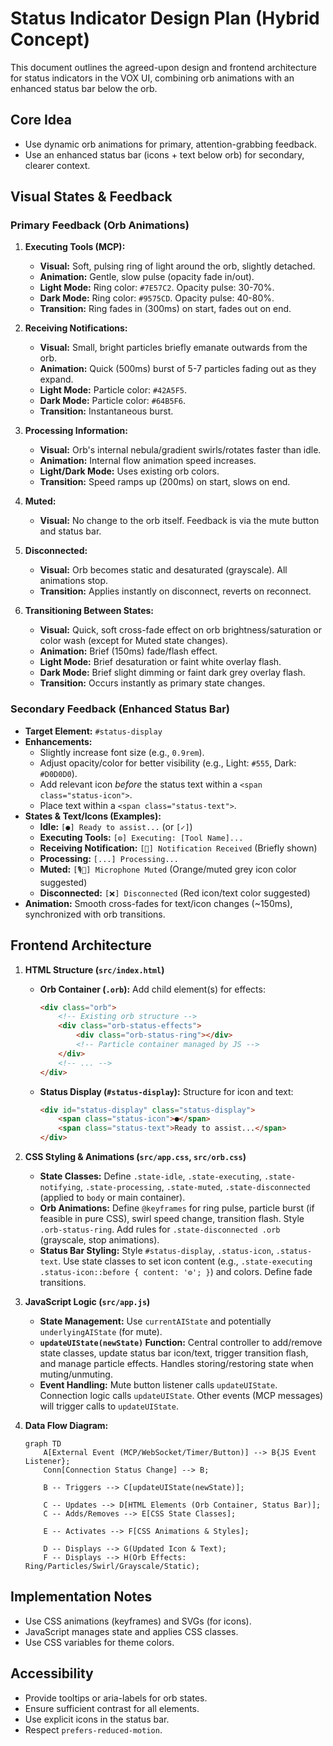 # Status Indicator Design Plan (Hybrid Concept)

This document outlines the agreed-upon design and frontend architecture for status indicators in the VOX UI, combining orb animations with an enhanced status bar below the orb.

## Core Idea
- Use dynamic orb animations for primary, attention-grabbing feedback.
- Use an enhanced status bar (icons + text below orb) for secondary, clearer context.

## Visual States & Feedback

### Primary Feedback (Orb Animations)

1.  **Executing Tools (MCP):**
    *   **Visual:** Soft, pulsing ring of light around the orb, slightly detached.
    *   **Animation:** Gentle, slow pulse (opacity fade in/out).
    *   **Light Mode:** Ring color: `#7E57C2`. Opacity pulse: 30-70%.
    *   **Dark Mode:** Ring color: `#9575CD`. Opacity pulse: 40-80%.
    *   **Transition:** Ring fades in (300ms) on start, fades out on end.

2.  **Receiving Notifications:**
    *   **Visual:** Small, bright particles briefly emanate outwards from the orb.
    *   **Animation:** Quick (500ms) burst of 5-7 particles fading out as they expand.
    *   **Light Mode:** Particle color: `#42A5F5`.
    *   **Dark Mode:** Particle color: `#64B5F6`.
    *   **Transition:** Instantaneous burst.

3.  **Processing Information:**
    *   **Visual:** Orb's internal nebula/gradient swirls/rotates faster than idle.
    *   **Animation:** Internal flow animation speed increases.
    *   **Light/Dark Mode:** Uses existing orb colors.
    *   **Transition:** Speed ramps up (200ms) on start, slows on end.

4.  **Muted:**
    *   **Visual:** No change to the orb itself. Feedback is via the mute button and status bar.

5.  **Disconnected:**
    *   **Visual:** Orb becomes static and desaturated (grayscale). All animations stop.
    *   **Transition:** Applies instantly on disconnect, reverts on reconnect.

6.  **Transitioning Between States:**
    *   **Visual:** Quick, soft cross-fade effect on orb brightness/saturation or color wash (except for Muted state changes).
    *   **Animation:** Brief (150ms) fade/flash effect.
    *   **Light Mode:** Brief desaturation or faint white overlay flash.
    *   **Dark Mode:** Brief slight dimming or faint dark grey overlay flash.
    *   **Transition:** Occurs instantly as primary state changes.

### Secondary Feedback (Enhanced Status Bar)

-   **Target Element:** `#status-display`
-   **Enhancements:**
    *   Slightly increase font size (e.g., `0.9rem`).
    *   Adjust opacity/color for better visibility (e.g., Light: `#555`, Dark: `#D0D0D0`).
    *   Add relevant icon *before* the status text within a `<span class="status-icon">`.
    *   Place text within a `<span class="status-text">`.
-   **States & Text/Icons (Examples):**
    *   **Idle:** `[●] Ready to assist...` (or `[✓]`)
    *   **Executing Tools:** `[⚙️] Executing: [Tool Name]...`
    *   **Receiving Notification:** `[🔔] Notification Received` (Briefly shown)
    *   **Processing:** `[...] Processing...`
    *   **Muted:** `[🎙️🚫] Microphone Muted` (Orange/muted grey icon color suggested)
    *   **Disconnected:** `[❌] Disconnected` (Red icon/text color suggested)
-   **Animation:** Smooth cross-fades for text/icon changes (~150ms), synchronized with orb transitions.

## Frontend Architecture

1.  **HTML Structure (`src/index.html`)**
    *   **Orb Container (`.orb`):** Add child element(s) for effects:
        ```html
        <div class="orb">
            <!-- Existing orb structure -->
            <div class="orb-status-effects">
                <div class="orb-status-ring"></div>
                <!-- Particle container managed by JS -->
            </div>
            <!-- ... -->
        </div>
        ```
    *   **Status Display (`#status-display`):** Structure for icon and text:
        ```html
        <div id="status-display" class="status-display">
            <span class="status-icon">●</span>
            <span class="status-text">Ready to assist...</span>
        </div>
        ```

2.  **CSS Styling & Animations (`src/app.css`, `src/orb.css`)**
    *   **State Classes:** Define `.state-idle`, `.state-executing`, `.state-notifying`, `.state-processing`, `.state-muted`, `.state-disconnected` (applied to `body` or main container).
    *   **Orb Animations:** Define `@keyframes` for ring pulse, particle burst (if feasible in pure CSS), swirl speed change, transition flash. Style `.orb-status-ring`. Add rules for `.state-disconnected .orb` (grayscale, stop animations).
    *   **Status Bar Styling:** Style `#status-display`, `.status-icon`, `.status-text`. Use state classes to set icon content (e.g., `.state-executing .status-icon::before { content: '⚙️'; }`) and colors. Define fade transitions.

3.  **JavaScript Logic (`src/app.js`)**
    *   **State Management:** Use `currentAIState` and potentially `underlyingAIState` (for mute).
    *   **`updateUIState(newState)` Function:** Central controller to add/remove state classes, update status bar icon/text, trigger transition flash, and manage particle effects. Handles storing/restoring state when muting/unmuting.
    *   **Event Handling:** Mute button listener calls `updateUIState`. Connection logic calls `updateUIState`. Other events (MCP messages) will trigger calls to `updateUIState`.

4.  **Data Flow Diagram:**
    ```mermaid
    graph TD
        A[External Event (MCP/WebSocket/Timer/Button)] --> B{JS Event Listener};
        Conn[Connection Status Change] --> B;

        B -- Triggers --> C[updateUIState(newState)];

        C -- Updates --> D[HTML Elements (Orb Container, Status Bar)];
        C -- Adds/Removes --> E[CSS State Classes];

        E -- Activates --> F[CSS Animations & Styles];

        D -- Displays --> G(Updated Icon & Text);
        F -- Displays --> H(Orb Effects: Ring/Particles/Swirl/Grayscale/Static);
    ```

## Implementation Notes
-   Use CSS animations (keyframes) and SVGs (for icons).
-   JavaScript manages state and applies CSS classes.
-   Use CSS variables for theme colors.

## Accessibility
-   Provide tooltips or aria-labels for orb states.
-   Ensure sufficient contrast for all elements.
-   Use explicit icons in the status bar.
-   Respect `prefers-reduced-motion`.